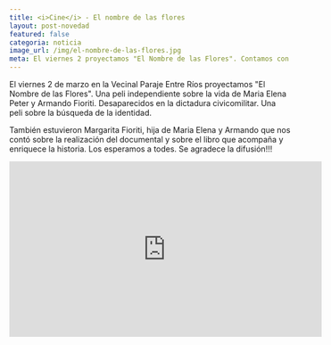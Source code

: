 ```yaml
---
title: <i>Cine</i> - El nombre de las flores
layout: post-novedad
featured: false
categoria: noticia
image_url: /img/el-nombre-de-las-flores.jpg
meta: El viernes 2 proyectamos "El Nombre de las Flores". Contamos con la participacion de los realizadores de esta historia.
---
```


<p>
	El viernes 2 de marzo en la Vecinal Paraje Entre Ríos proyectamos "El Nombre de las Flores". Una peli independiente sobre la vida de Maria Elena Peter y Armando Fioriti. Desaparecidos en la dictadura civicomilitar. Una peli sobre la búsqueda de la identidad.
</p>

<p>También estuvieron Margarita Fioriti, hija de Maria Elena y Armando que nos contó sobre la realización del documental y sobre el libro que acompaña y enriquece la historia. Los esperamos a todes. Se agradece la difusión!!!</p>


<iframe width="560" height="315" src="https://www.youtube.com/embed/t07JcpDfHcU" frameborder="0" allow="autoplay; encrypted-media" allowfullscreen></iframe>
